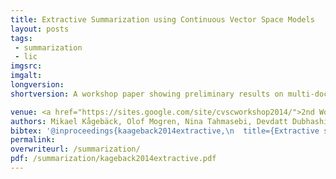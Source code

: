 ```yaml
---
title: Extractive Summarization using Continuous Vector Space Models
layout: posts
tags:
 - summarization
 - lic
imgsrc: 
imgalt: 
longversion:
shortversion: A workshop paper showing preliminary results on multi-document summarization with continuous vector space models for sentence representation. The experiments were performed on opinionated online user reviews.

venue: <a href="https://sites.google.com/site/cvscworkshop2014/">2nd Workshop on Continuous Vector Space Models and their Compositionality CVSC 2014</a>, Gothenburg Sweden
authors: Mikael Kågebäck, Olof Mogren, Nina Tahmasebi, Devdatt Dubhashi
bibtex: '@inproceedings{kaageback2014extractive,\n  title={Extractive summarization using continuous vector space models},\n  author={Kågebäck, Mikael and Mogren, Olof and Tahmasebi, Nina and Dubhashi, Devdatt},\n  booktitle={Proceedings of the 2nd Workshop on Continuous Vector Space Models and their Compositionality (CVSC)@ EACL},\n  pages={31--39},\n  year={2014}\n}'
permalink: 
overwriteurl: /summarization/
pdf: /summarization/kageback2014extractive.pdf
---
```


